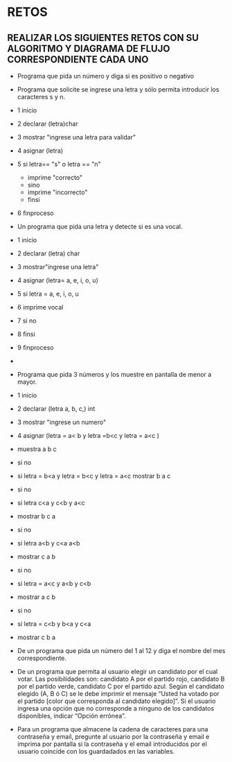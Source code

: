 # RETOS
## REALIZAR LOS SIGUIENTES RETOS CON SU ALGORITMO Y DIAGRAMA DE FLUJO CORRESPONDIENTE CADA UNO 

* Programa que pida un número y diga si es positivo o negativo
* Programa que solicite se ingrese una letra y sólo permita introducir los caracteres s y n.
* 1 inicio
* 2 declarar (letra)char
* 3 mostrar "ingrese una letra para validar"
* 4 asignar (letra)
* 5 si letra== "s" o letra == "n" 
  * imprime "correcto"
  * sino
  * imprime "incorrecto"
  * finsi
* 6 finproceso


* Un programa que pida una letra y detecte si es una vocal.
* 1 inicio
* 2 declarar (letra) char
* 3 mostrar"ingrese una letra"
* 4 asignar (letra= a, e, i, o, u)
* 5 si letra = a, e, i, o, u
* 6 imprime vocal
* 7 si no
* 8 finsi
* 9 finproceso
* 
* Programa que pida 3 números y los muestre en pantalla de menor a mayor.  
* 1 inicio
* 2 declarar (letra a, b, c,) int
* 3 mostrar "ingrese un numero"
* 4 asignar (letra = a< b y letra =b<c y letra = a<c )
*   muestra a b c
*   si no 
*   si letra = b<a y letra = b<c y letra = a<c
    mostrar  b a c
*   si no 
 *   si letra c<a y c<b y a<c
 *   mostrar b c a
 *  si no
 *  si letra a<b y c<a a<b                        
 *  mostrar c a b
 *   si no                        
 *  si letra = a<c y a<b y c<b
 *  mostrar a c b
 * si no                           
 * si letra = c<b y b<a y c<a
 * mostrar c b a                           
    
* De un programa que pida un número del 1 al 12 y diga el nombre del mes correspondiente.
* De un programa que permita al usuario elegir un candidato por el cual votar. Las posibilidades son: candidato A por el partido rojo, candidato B por el partido verde, candidato C por el partido azul. Según el candidato elegido (A, B ó C) se le debe imprimir el mensaje “Usted ha votado por el partido [color que corresponda al candidato elegido]”. Si el usuario ingresa una opción que no corresponde a ninguno de los candidatos disponibles, indicar “Opción errónea”.
* Para un programa que almacene la cadena de caracteres para una contraseña y email, pregunte al usuario por la contraseña y email e imprima por pantalla si la contraseña y el email introducidos por el usuario coincide con los guardadados en las variables.
